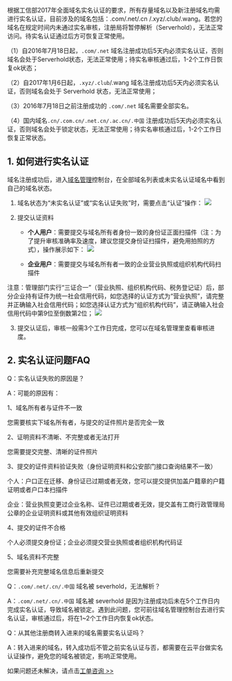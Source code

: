 根据工信部2017年全面域名实名认证的要求，所有存量域名以及新注册域名均需进行实名认证，目前涉及的域名包括：.com/.net/.cn /.xyz/.club/.wang。若您的域名在规定时间内未通过实名审核，注册局将暂停解析（Serverhold），无法正常访问。待实名认证通过后方可恢复正常使用。

（1）自2016年7月18日起，`.com/.net` 域名注册成功后5天内必须实名认证，否则域名会处于Serverhold状态，无法正常使用；待实名审核通过后，1-2个工作日恢复ok状态；

（2）自2017年1月6日起，`.xyz/.club`/.wang 域名注册成功后5天内必须实名认证，否则域名会处于 Serverhold 状态，无法正常使用；

（3）2016年7月18日之前注册成功的 `.com/.net` 域名需要全部实名。

（4）国内域名`.cn/.com.cn/.net.cn/.ac.cn/.中国` 注册成功后5天内必须实名认证，否则域名会处于锁定状态，无法正常使用；待实名审核通过后，1-2个工作日恢复正常状态。

## 1. 如何进行实名认证
    
域名注册成功后，进入[域名管理](http://console.tce.fsphere.cn/domain/mydomain)控制台，在全部域名列表或未实名认证域名中看到自己的域名状态。

1. 域名状态为“未实名认证”或“实名认证失败”时，需要点击“认证”操作：
![](https://mc.qcloudimg.com/static/img/55c727ee09d8c987f87be232fd2640c0/image.jpg)
2. 提交认证资料

	- **个人用户**：需要提交与域名所有者身份一致的身份证正面扫描件（注：为了提升审核准确率及速度，建议您提交身份证扫描件，避免用拍照的方式），操作展示如下：
![](http://i.imgur.com/U4BePxe.jpg)

	- **企业用户**：需要提交与域名所有者一致的企业营业执照或组织机构代码扫描件

注意：管理部门实行“三证合一”（营业执照、组织机构代码、税务登记证）后，部分企业持有证件为统一社会信用代码，如您选择的认证方式为“营业执照”，请完整并正确输入社会信用代码；如您选择认证方式为“组织机构代码”，请正确输入社会信用代码中第9位至倒数第2位；
![](http://i.imgur.com/cza8OPC.jpg)



3. 提交认证后，审核一般需3个工作日完成，您可以在域名管理里查看审核进度。

## 2. 实名认证问题FAQ

Q：实名认证失败的原因是？

A：可能的原因有：

1、域名所有者与证件不一致

您需要核实下域名所有者，与提交的证件照片是否完全一致

2、证明资料不清晰、不完整或者无法打开

您需要提交完整、清晰的证件照片

3、提交的证件资料验证失败（身份证明资料和公安部门接口查询结果不一致）

个人：户口正在迁移、身份证已过期或者无效，您可以提交提供加盖户籍章的户籍证明或者户口本扫描件

企业：营业执照变更过企业名称、证件已过期或者无效，提交盖有工商行政管理局公章的企业证明资料或其他有效组织证明资料

4、提交的证件不合格

个人必须提交身份证；企业必须提交营业执照或者组织机构代码证

5、域名资料不完整

您需要补充完整域名信息后重新提交


Q：`.com/.net/.cn/.中国` 域名被 severhold，无法解析？

A：`.com/.net/.cn/.中国` 域名被 severhold 是因为注册成功后未在5个工作日内完成实名认证，导致域名被锁定。遇到此问题，您可前往域名管理控制台去进行实名认证，审核通过后，将在1~2个工作日内恢复ok状态。

Q：从其他注册商转入进来的域名需要实名认证吗？

A：转入进来的域名，转入成功后不管之前实名认证与否，都需要在云平台做实名认证操作，避免您的域名被锁定，影响正常使用。


如果问题还未解决，请点击[工单咨询 >>](http://console.tce.fsphere.cn/workorder/category/create?level1_id=16&level2_id=17&level1_name=%E5%85%B6%E4%BB%96%E6%9C%8D%E5%8A%A1&level2_name=%E5%9F%9F%E5%90%8D)
